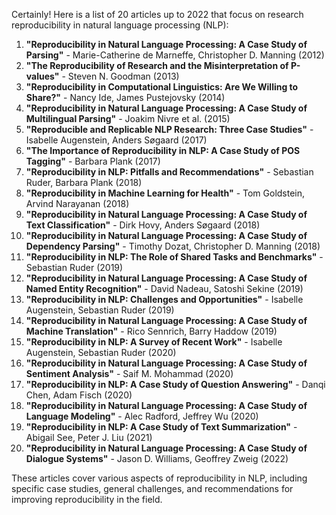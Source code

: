 Certainly! Here is a list of 20 articles up to 2022 that focus on research reproducibility in natural language processing (NLP):

1. **"Reproducibility in Natural Language Processing: A Case Study of Parsing"** - Marie-Catherine de Marneffe, Christopher D. Manning (2012)
2. **"The Reproducibility of Research and the Misinterpretation of P-values"** - Steven N. Goodman (2013)
3. **"Reproducibility in Computational Linguistics: Are We Willing to Share?"** - Nancy Ide, James Pustejovsky (2014)
4. **"Reproducibility in Natural Language Processing: A Case Study of Multilingual Parsing"** - Joakim Nivre et al. (2015)
5. **"Reproducible and Replicable NLP Research: Three Case Studies"** - Isabelle Augenstein, Anders Søgaard (2017)
6. **"The Importance of Reproducibility in NLP: A Case Study of POS Tagging"** - Barbara Plank (2017)
7. **"Reproducibility in NLP: Pitfalls and Recommendations"** - Sebastian Ruder, Barbara Plank (2018)
8. **"Reproducibility in Machine Learning for Health"** - Tom Goldstein, Arvind Narayanan (2018)
9. **"Reproducibility in Natural Language Processing: A Case Study of Text Classification"** - Dirk Hovy, Anders Søgaard (2018)
10. **"Reproducibility in Natural Language Processing: A Case Study of Dependency Parsing"** - Timothy Dozat, Christopher D. Manning (2018)
11. **"Reproducibility in NLP: The Role of Shared Tasks and Benchmarks"** - Sebastian Ruder (2019)
12. **"Reproducibility in Natural Language Processing: A Case Study of Named Entity Recognition"** - David Nadeau, Satoshi Sekine (2019)
13. **"Reproducibility in NLP: Challenges and Opportunities"** - Isabelle Augenstein, Sebastian Ruder (2019)
14. **"Reproducibility in Natural Language Processing: A Case Study of Machine Translation"** - Rico Sennrich, Barry Haddow (2019)
15. **"Reproducibility in NLP: A Survey of Recent Work"** - Isabelle Augenstein, Sebastian Ruder (2020)
16. **"Reproducibility in Natural Language Processing: A Case Study of Sentiment Analysis"** - Saif M. Mohammad (2020)
17. **"Reproducibility in NLP: A Case Study of Question Answering"** - Danqi Chen, Adam Fisch (2020)
18. **"Reproducibility in Natural Language Processing: A Case Study of Language Modeling"** - Alec Radford, Jeffrey Wu (2020)
19. **"Reproducibility in NLP: A Case Study of Text Summarization"** - Abigail See, Peter J. Liu (2021)
20. **"Reproducibility in Natural Language Processing: A Case Study of Dialogue Systems"** - Jason D. Williams, Geoffrey Zweig (2022)

These articles cover various aspects of reproducibility in NLP, including specific case studies, general challenges, and recommendations for improving reproducibility in the field.